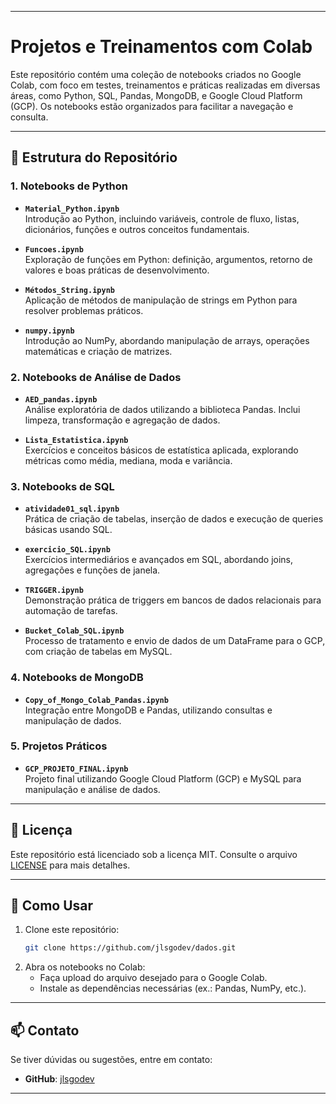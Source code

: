 
---

# **Projetos e Treinamentos com Colab**

Este repositório contém uma coleção de notebooks criados no Google Colab, com foco em testes, treinamentos e práticas realizadas em diversas áreas, como Python, SQL, Pandas, MongoDB, e Google Cloud Platform (GCP). Os notebooks estão organizados para facilitar a navegação e consulta.

---

## **📁 Estrutura do Repositório**

### **1. Notebooks de Python**
- **`Material_Python.ipynb`**  
  Introdução ao Python, incluindo variáveis, controle de fluxo, listas, dicionários, funções e outros conceitos fundamentais.
  
- **`Funcoes.ipynb`**  
  Exploração de funções em Python: definição, argumentos, retorno de valores e boas práticas de desenvolvimento.

- **`Métodos_String.ipynb`**  
  Aplicação de métodos de manipulação de strings em Python para resolver problemas práticos.

- **`numpy.ipynb`**  
  Introdução ao NumPy, abordando manipulação de arrays, operações matemáticas e criação de matrizes.

### **2. Notebooks de Análise de Dados**
- **`AED_pandas.ipynb`**  
  Análise exploratória de dados utilizando a biblioteca Pandas. Inclui limpeza, transformação e agregação de dados.

- **`Lista_Estatistica.ipynb`**  
  Exercícios e conceitos básicos de estatística aplicada, explorando métricas como média, mediana, moda e variância.

### **3. Notebooks de SQL**
- **`atividade01_sql.ipynb`**  
  Prática de criação de tabelas, inserção de dados e execução de queries básicas usando SQL.

- **`exercicio_SQL.ipynb`**  
  Exercícios intermediários e avançados em SQL, abordando joins, agregações e funções de janela.

- **`TRIGGER.ipynb`**  
  Demonstração prática de triggers em bancos de dados relacionais para automação de tarefas.

- **`Bucket_Colab_SQL.ipynb`**  
  Processo de tratamento e envio de dados de um DataFrame para o GCP, com criação de tabelas em MySQL.

### **4. Notebooks de MongoDB**
- **`Copy_of_Mongo_Colab_Pandas.ipynb`**  
  Integração entre MongoDB e Pandas, utilizando consultas e manipulação de dados.

### **5. Projetos Práticos**
- **`GCP_PROJETO_FINAL.ipynb`**  
  Projeto final utilizando Google Cloud Platform (GCP) e MySQL para manipulação e análise de dados.

---

## **📜 Licença**
Este repositório está licenciado sob a licença MIT. Consulte o arquivo [LICENSE](LICENSE) para mais detalhes.

---

## **🌟 Como Usar**
1. Clone este repositório:  
   ```bash
   git clone https://github.com/jlsgodev/dados.git
   ```
2. Abra os notebooks no Colab:  
   - Faça upload do arquivo desejado para o Google Colab.
   - Instale as dependências necessárias (ex.: Pandas, NumPy, etc.).

---

## **📫 Contato**
Se tiver dúvidas ou sugestões, entre em contato:  
- **GitHub**: [jlsgodev](https://github.com/jlsgodev)  


---
